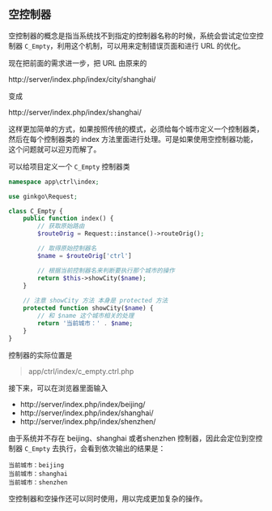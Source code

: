 ## 空控制器

空控制器的概念是指当系统找不到指定的控制器名称的时候，系统会尝试定位空控制器 `C_Empty`，利用这个机制，可以用来定制错误页面和进行 URL 的优化。

现在把前面的需求进一步，把 URL 由原来的

http://server/index.php/index/city/shanghai/

变成

http://server/index.php/index/shanghai/

这样更加简单的方式，如果按照传统的模式，必须给每个城市定义一个控制器类，然后在每个控制器类的 index 方法里面进行处理。可是如果使用空控制器功能，这个问题就可以迎刃而解了。

可以给项目定义一个 `C_Empty` 控制器类

``` php
namespace app\ctrl\index;

use ginkgo\Request;

class C_Empty {
    public function index() {
        // 获取原始路由
        $routeOrig = Request::instance()->routeOrig();

        // 取得原始控制器名
        $name = $routeOrig['ctrl']

        // 根据当前控制器名来判断要执行那个城市的操作
        return $this->showCity($name);
    }
    
    // 注意 showCity 方法 本身是 protected 方法
    protected function showCity($name) {
        // 和 $name 这个城市相关的处理
        return '当前城市：' . $name;
    }
}
```

控制器的实际位置是

> app/ctrl/index/c_empty.ctrl.php

接下来，可以在浏览器里面输入

* http://server/index.php/index/beijing/
* http://server/index.php/index/shanghai/
* http://server/index.php/index/shenzhen/

由于系统并不存在 beijing、shanghai 或者shenzhen 控制器，因此会定位到空控制器 `C_Empty` 去执行，会看到依次输出的结果是：

    当前城市：beijing
    当前城市：shanghai
    当前城市：shenzhen

空控制器和空操作还可以同时使用，用以完成更加复杂的操作。